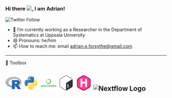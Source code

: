 ### Hi there <img src="https://raw.githubusercontent.com/MartinHeinz/MartinHeinz/master/wave.gif" width="30px">, I am Adrian!
![Twitter Follow](https://img.shields.io/twitter/follow/adrian_forsythe?style=social)

- 🔭 I’m currently working as a Researcher in the Department of Systematics at Uppsala University
- 😄 Pronouns: he/him
- 📫 How to reach me: email adrian.e.forsythe@gmail.com

---

🧰 Toolbox

<img src="https://github.com/devicons/devicon/blob/master/icons/r/r-original.svg" alt="R Logo" width="50" height="50"/> <img src="https://github.com/devicons/devicon/blob/master/icons/python/python-original.svg" alt="Python Logo" width="50" height="50"/>
<img src="https://github.com/devicons/devicon/blob/master/icons/anaconda/anaconda-original-wordmark.svg" alt="Anaconda Logo" width="50" height="50"/>
<img src="https://github.com/devicons/devicon/blob/master/icons/bash/bash-original.svg" alt="BASH Logo" width="50" height="50"/>
<img src="https://github.com/devicons/devicon/blob/master/icons/hugo/hugo-original.svg" alt="Hugo Logo" width="50" height="50"/>
<img src="https://raw.githubusercontent.com/nextflow-io/trademark/master/nextflow2014_no-bg.png" alt="Nextflow Logo" width="150" height="50"/>
---
